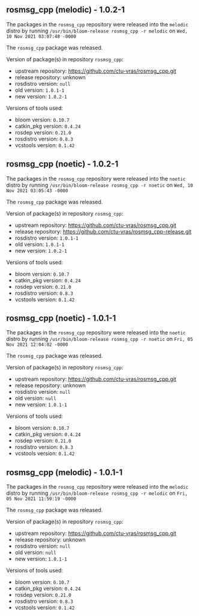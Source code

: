 ## rosmsg_cpp (melodic) - 1.0.2-1

The packages in the `rosmsg_cpp` repository were released into the `melodic` distro by running `/usr/bin/bloom-release rosmsg_cpp -r melodic` on `Wed, 10 Nov 2021 03:07:48 -0000`

The `rosmsg_cpp` package was released.

Version of package(s) in repository `rosmsg_cpp`:

- upstream repository: https://github.com/ctu-vras/rosmsg_cpp.git
- release repository: unknown
- rosdistro version: `null`
- old version: `1.0.1-1`
- new version: `1.0.2-1`

Versions of tools used:

- bloom version: `0.10.7`
- catkin_pkg version: `0.4.24`
- rosdep version: `0.21.0`
- rosdistro version: `0.8.3`
- vcstools version: `0.1.42`


## rosmsg_cpp (noetic) - 1.0.2-1

The packages in the `rosmsg_cpp` repository were released into the `noetic` distro by running `/usr/bin/bloom-release rosmsg_cpp -r noetic` on `Wed, 10 Nov 2021 03:05:43 -0000`

The `rosmsg_cpp` package was released.

Version of package(s) in repository `rosmsg_cpp`:

- upstream repository: https://github.com/ctu-vras/rosmsg_cpp.git
- release repository: https://github.com/ctu-vras/rosmsg_cpp-release.git
- rosdistro version: `1.0.1-1`
- old version: `1.0.1-1`
- new version: `1.0.2-1`

Versions of tools used:

- bloom version: `0.10.7`
- catkin_pkg version: `0.4.24`
- rosdep version: `0.21.0`
- rosdistro version: `0.8.3`
- vcstools version: `0.1.42`


## rosmsg_cpp (noetic) - 1.0.1-1

The packages in the `rosmsg_cpp` repository were released into the `noetic` distro by running `/usr/bin/bloom-release rosmsg_cpp -r noetic` on `Fri, 05 Nov 2021 12:04:02 -0000`

The `rosmsg_cpp` package was released.

Version of package(s) in repository `rosmsg_cpp`:

- upstream repository: https://github.com/ctu-vras/rosmsg_cpp.git
- release repository: unknown
- rosdistro version: `null`
- old version: `null`
- new version: `1.0.1-1`

Versions of tools used:

- bloom version: `0.10.7`
- catkin_pkg version: `0.4.24`
- rosdep version: `0.21.0`
- rosdistro version: `0.8.3`
- vcstools version: `0.1.42`


## rosmsg_cpp (melodic) - 1.0.1-1

The packages in the `rosmsg_cpp` repository were released into the `melodic` distro by running `/usr/bin/bloom-release rosmsg_cpp -r melodic` on `Fri, 05 Nov 2021 11:59:19 -0000`

The `rosmsg_cpp` package was released.

Version of package(s) in repository `rosmsg_cpp`:

- upstream repository: https://github.com/ctu-vras/rosmsg_cpp.git
- release repository: unknown
- rosdistro version: `null`
- old version: `null`
- new version: `1.0.1-1`

Versions of tools used:

- bloom version: `0.10.7`
- catkin_pkg version: `0.4.24`
- rosdep version: `0.21.0`
- rosdistro version: `0.8.3`
- vcstools version: `0.1.42`


